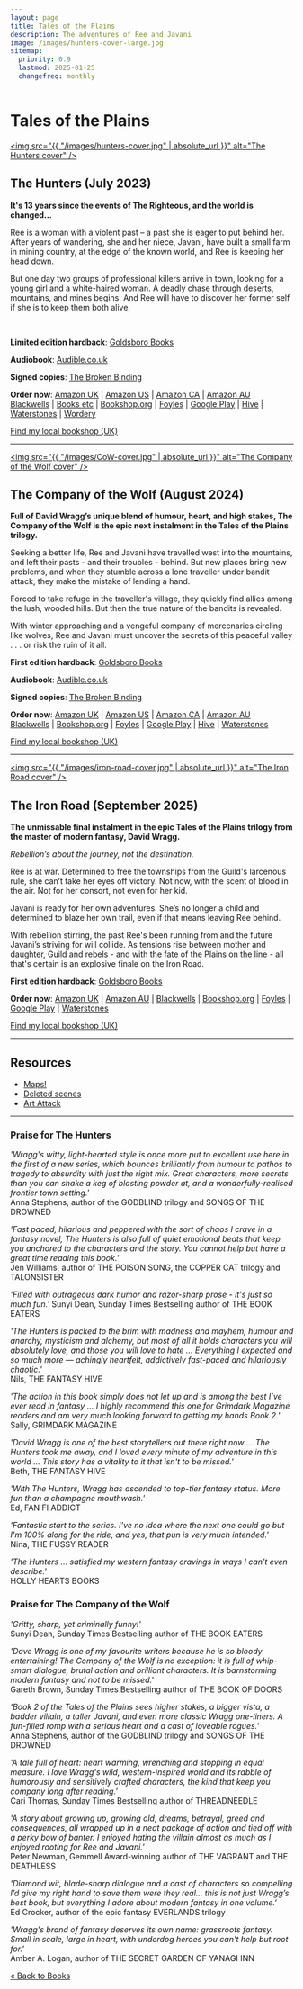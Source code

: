 ```yaml
---
layout: page
title: Tales of the Plains
description: The adventures of Ree and Javani
image: /images/hunters-cover-large.jpg
sitemap:
  priority: 0.9
  lastmod: 2025-01-25
  changefreq: monthly
---
```


# Tales of the Plains

<a href="/images/hunters-cover-large.jpg"><span class="image left book"><img src="{{ "/images/hunters-cover.jpg" | absolute_url }}" alt="The Hunters cover" /></span><a>

## The Hunters (July 2023)

**It's 13 years since the events of The Righteous, and the world is changed...**

Ree is a woman with a violent past – a past she is eager to put behind her. After years of wandering, she and her niece, Javani, have built a small farm in mining country, at the edge of the known world, and Ree is keeping her head down.

But one day two groups of professional killers arrive in town, looking for a young girl and a white-haired woman. A deadly chase through deserts, mountains, and mines begins. And Ree will have to discover her former self if she is to keep them both alive.

<br style="clear:both">

**Limited edition hardback**: [Goldsboro Books](https://goldsborobooks.com/products/the-hunters)

**Audiobook**: [Audible.co.uk](https://www.audible.co.uk/pd/The-Hunters-Audiobook/B0C3WDVRDS)

**Signed copies**: [The Broken Binding](https://www.thebrokenbinding.co.uk/product-page/the-hunters-david-wragg)

**Order now**: [Amazon UK](https://www.amazon.co.uk/Hunters-Book-Tales-Plain/dp/0008533725/)
\| [Amazon US](https://www.amazon.com/Hunters-Tales-Plain-Book-ebook/dp/B0BQQ4MGHT)
\| [Amazon CA](https://www.amazon.ca/Hunters-Tales-Plain-Book-ebook/dp/B0BQQ4MGHT)
\| [Amazon AU](https://www.amazon.com.au/Hunters-Tales-Plain-Book-ebook/dp/B0BQQ4MGHT)
\| [Blackwells](https://blackwells.co.uk/bookshop/product/The-Hunters-by-David-Wragg/9780008533724)
\| [Books etc](https://www.books-etc.com/p/168739075/the-hunters-9780008533724)
\| [Bookshop.org](https://uk.bookshop.org/books/the-hunters-9780008533724/9780008533724)
\| [Foyles][Foyles]
\| [Google Play](https://play.google.com/store/books/details/David_Wragg_The_Hunters_Tales_of_the_Plains_Book_1?id=TTujEAAAQBAJ)
\| [Hive](https://www.hive.co.uk/Product/David-Wragg/The-Hunters/27644847)
\| [Waterstones](https://www.waterstones.com/book/the-hunters/david-wragg/9780008533724)
\| [Wordery](https://wordery.com/hunters-david-wragg-9780008533724)

[Foyles]: https://www.foyles.co.uk/witem/fiction-poetry/the-hunters-(tales-of-the-plain-book-1),david-wragg-9780008533724

[Find my local bookshop (UK)](http://www.booksellers.org.uk/bookshopsearch)

---

<a href="/images/CoW-cover-large.webp"><span class="image right book"><img src="{{ "/images/CoW-cover.jpg" | absolute_url }}" alt="The Company of the Wolf cover" /></span><a>

## The Company of the Wolf (August 2024)

**Full of David Wragg’s unique blend of humour, heart, and high stakes, The Company of the Wolf is the epic next instalment in the Tales of the Plains trilogy.**

Seeking a better life, Ree and Javani have travelled west into the mountains, and left their pasts - and their troubles - behind. But new places bring new problems, and when they stumble across a lone traveller under bandit attack, they make the mistake of lending a hand.

Forced to take refuge in the traveller's village, they quickly find allies among the lush, wooded hills. But then the true nature of the bandits is revealed.

With winter approaching and a vengeful company of mercenaries circling like wolves, Ree and Javani must uncover the secrets of this peaceful valley . . . or risk the ruin of it all.

**First edition hardback**: [Goldsboro Books](https://goldsborobooks.com/products/the-company-of-the-wolf)

**Audiobook**: [Audible.co.uk](https://www.audible.co.uk/pd/The-Company-of-the-Wolf-Audiobook/B0D6142N5C)

**Signed copies**: [The Broken Binding](https://www.thebrokenbinding.co.uk/product-page/the-company-of-the-wolf-david-wragg)

**Order now**: [Amazon UK](https://www.amazon.co.uk/Company-Wolf-Tales-Plains-Book-ebook/dp/B0CVL8HGBL/)
\| [Amazon US](https://www.amazon.com/Company-Wolf-Tales-Plains-Book-ebook/dp/B0CVL8HGBL/)
\| [Amazon CA](https://www.amazon.ca/Company-Wolf-Tales-Plains-Book-ebook/dp/B0CVL8HGBL/)
\| [Amazon AU](https://www.amazon.com.au/Company-Wolf-Tales-Plains-Book-ebook/dp/B0CVL8HGBL/)
\| [Blackwells](https://blackwells.co.uk/bookshop/product/The-Company-of-the-Wolf-by-David-Wragg/9780008533779)
\| [Bookshop.org](https://uk.bookshop.org/p/books/untitled-wragg-2-david-wragg/7620901?ean=9780008533779)
\| [Foyles][Foyles]
\| [Google Play](https://play.google.com/store/books/details/David_Wragg_The_Company_of_the_Wolf_Tales_of_the_P?id=nEv0EAAAQBAJ)
\| [Hive](https://www.hive.co.uk/Product/David-Wragg/The-Company-of-the-Wolf/29873635)
\| [Waterstones](https://www.waterstones.com/book/the-company-of-the-wolf/david-wragg/9780008533779)

[Foyles]: https://www.foyles.co.uk/book/the-company-of-the-wolf/david-wragg/9780008533779

[Find my local bookshop (UK)](http://www.booksellers.org.uk/bookshopsearch)

---

<a href="/images/iron-road-cover-large.webp"><span class="image left book"><img src="{{ "/images/iron-road-cover.jpg" | absolute_url }}" alt="The Iron Road cover" /></span><a>

## The Iron Road (September 2025)

**The unmissable final instalment in the epic Tales of the Plains trilogy from the master of modern fantasy, David Wragg.**

_Rebellion’s about the journey, not the destination._

Ree is at war. Determined to free the townships from the Guild's larcenous rule, she can’t take her eyes off victory. Not now, with the scent of blood in the air. Not for her consort, not even for her kid.

Javani is ready for her own adventures. She’s no longer a child and determined to blaze her own trail, even if that means leaving Ree behind.

With rebellion stirring, the past Ree's been running from and the future Javani’s striving for will collide. As tensions rise between mother and daughter, Guild and rebels - and with the fate of the Plains on the line - all that's certain is an explosive finale on the Iron Road.

**First edition hardback**: [Goldsboro Books](https://goldsborobooks.com/products/the-iron-road)

<!-- **Audiobook**: [Audible.co.uk](https://www.audible.co.uk/) tbd -->

<!-- **Signed copies**: [The Broken Binding](https://www.thebrokenbinding.co.uk/) tbd -->

<!-- \| [Amazon US]() tbd -->
<!-- \| [Amazon CA]() tbd -->

**Order now**: [Amazon UK](https://www.amazon.co.uk/dp/0008533822/)
\| [Amazon AU](https://www.amazon.com.au/gp/product/B0DW2BXPXK)
\| [Blackwells](https://blackwells.co.uk/bookshop/product/9780008533823)
\| [Bookshop.org](https://uk.bookshop.org/p/books/the-iron-road-david-wragg/7751454?ean=9780008533823)
\| [Foyles](https://www.foyles.co.uk/book/the-iron-road/david-wragg/9780008533823)
\| [Google Play](https://play.google.com/store/books/details/David_Wragg_The_Iron_Road_Tales_of_the_Plains_Book?id=lxREEQAAQBAJ&hl=en_GB)
\| [Waterstones](https://www.waterstones.com/book/9780008533823)

<!-- \| [Hive]() tbd -->

[Find my local bookshop (UK)](http://www.booksellers.org.uk/bookshopsearch)

---

## Resources

- [Maps!](/blog/maps)
- [Deleted scenes](/deleted-scenes)
- [Art Attack](/blog/art-attack)

---

### Praise for The Hunters

_'Wragg's witty, light-hearted style is once more put to excellent use here in the first of a new series, which bounces brilliantly from humour to pathos to tragedy to absurdity with just the right mix. Great characters, more secrets than you can shake a keg of blasting powder at, and a wonderfully-realised frontier town setting.'_  
Anna Stephens, author of the GODBLIND trilogy and SONGS OF THE DROWNED

_'Fast paced, hilarious and peppered with the sort of chaos I crave in a fantasy novel, The Hunters is also full of quiet emotional beats that keep you anchored to the characters and the story. You cannot help but have a great time reading this book.'_  
Jen Williams, author of THE POISON SONG, the COPPER CAT trilogy and TALONSISTER

_'Filled with outrageous dark humor and razor-sharp prose - it's just so much fun.'_
Sunyi Dean, Sunday Times Bestselling author of THE BOOK EATERS

_'The Hunters is packed to the brim with madness and mayhem, humour and anarchy, mysticism and alchemy, but most of all it holds characters you will absolutely love, and those you will love to hate ... Everything I expected and so much more — achingly heartfelt, addictively fast-paced and hilariously chaotic.'_  
Nils, THE FANTASY HIVE

_'The action in this book simply does not let up and is among the best I’ve ever read in fantasy ... I highly recommend this one for Grimdark Magazine readers and am very much looking forward to getting my hands Book 2.'_  
Sally, GRIMDARK MAGAZINE

_'David Wragg is one of the best storytellers out there right now ... The Hunters took me away, and I loved every minute of my adventure in this world ... This story has a vitality to it that isn't to be missed.'_  
Beth, THE FANTASY HIVE

_'With The Hunters, Wragg has ascended to top-tier fantasy status. More fun than a champagne mouthwash.'_  
Ed, FAN FI ADDICT

_'Fantastic start to the series. I've no idea where the next one could go but I'm 100% along for the ride, and yes, that pun is very much intended.'_  
Nina, THE FUSSY READER

_'The Hunters ... satisfied my western fantasy cravings in ways I can’t even describe.'_  
HOLLY HEARTS BOOKS

### Praise for The Company of the Wolf

_'Gritty, sharp, yet criminally funny!'_  
Sunyi Dean, Sunday Times Bestselling author of THE BOOK EATERS

_'Dave Wragg is one of my favourite writers because he is so bloody entertaining! The Company of the Wolf is no exception: it is full of whip-smart dialogue, brutal action and brilliant characters. It is barnstorming modern fantasy and not to be missed.'_  
Gareth Brown, Sunday Times Bestselling author of THE BOOK OF DOORS

_'Book 2 of the Tales of the Plains sees higher stakes, a bigger vista, a badder villain, a taller Javani, and even more classic Wragg one-liners. A fun-filled romp with a serious heart and a cast of loveable rogues.'_  
Anna Stephens, author of the GODBLIND trilogy and SONGS OF THE DROWNED

_'A tale full of heart: heart warming, wrenching and stopping in equal measure. I love Wragg's wild, western-inspired world and its rabble of humorously and sensitively crafted characters, the kind that keep you company long after reading.'_  
Cari Thomas, Sunday Times Bestselling author of THREADNEEDLE

_'A story about growing up, growing old, dreams, betrayal, greed and consequences, all wrapped up in a neat package of action and tied off with a perky bow of banter. I enjoyed hating the villain almost as much as I enjoyed rooting for Ree and Javani.'_  
Peter Newman, Gemmell Award-winning author of THE VAGRANT and THE DEATHLESS

_'Diamond wit, blade-sharp dialogue and a cast of characters so compelling I’d give my right hand to save them were they real… this is not just Wragg’s best book, but everything I adore about modern fantasy in one volume.'_  
Ed Crocker, author of the epic fantasy EVERLANDS trilogy

_'Wragg's brand of fantasy deserves its own name: grassroots fantasy. Small in scale, large in heart, with underdog heroes you can't help but root for.'_  
Amber A. Logan, author of THE SECRET GARDEN OF YANAGI INN

[&laquo; Back to Books](/books)
